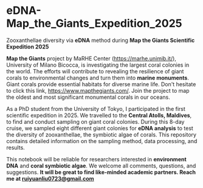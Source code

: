 # eDNA-Map_the_Giants_Expedition_2025
Zooxanthellae diversity via **eDNA** method during **Map the Giants Scientific Expedition 2025**  

**Map the Giants** project by MaRHE Center (https://marhe.unimib.it/), University of Milano Bicocca, is investigating the largest coral colonies in the world. The efforts will contribute to revealing the resilience of giant corals to environmental changes and turn them into **marine monuments**. Giant corals provide essential habitats for diverse marine life. Don't hesitate to click this link, https://www.mapthegiants.com/. Join the project to map the oldest and most significant monumental corals in our oceans.  
  
As a PhD student from the University of Tokyo, I participated in the first scientific expedition in 2025. We travelled to the **Central Atolls, Maldives**, to find and conduct sampling on giant coral colonies. During this 8-day cruise, we sampled eight different giant colonies for **eDNA analysis** to test the diversity of zooxanthellae, the symbiotic algae of corals. This repository contains detailed information on the sampling method, data processing, and results.  
  
This notebook will be reliable for researchers interested in **environment DNA** and **coral symbiotic algae**. We welcome all comments, questions, and suggestions. **It will be great to find like-minded academic partners. Reach me at ruiyuanliu0723@gmail.com**
